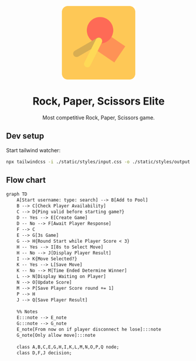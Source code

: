 <div align="center">
  <img width=200 alt="logo Rock, Paper, Scissors Elite" src="doc/assets/logo.svg">

  # Rock, Paper, Scissors Elite

  Most competitive Rock, Paper, Scissors game.

</div>


## Dev setup

Start tailwind watcher:
```bash
npx tailwindcss -i ./static/styles/input.css -o ./static/styles/output.css --minify
```


## Flow chart

```mermaid
graph TD
    A[Start username: type: search] --> B[Add to Pool]
    B --> C[Check Player Availability]
    C --> D{Ping valid before starting game?}
    D -- Yes --> E[Create Game]
    D -- No --> F[Await Player Response]
    F --> C
    E --> G[3s Game]
    G --> H{Round Start while Player Score < 3}
    H -- Yes --> I[8s to Select Move]
    H -- No --> J[Display Player Result]
    I --> K{Move Selected?}
    K -- Yes --> L[Save Move]
    K -- No --> M[Time Ended Determine Winner]
    L --> N[Display Waiting on Player]
    N --> O[Update Score]
    M --> P[Save Player Score round += 1]
    P --> H
    J --> Q[Save Player Result]

    %% Notes
    E:::note --> E_note
    G:::note --> G_note
    E_note[From now on if player disconnect he lose]:::note
    G_note[Only allow move]:::note

    class A,B,C,E,G,H,I,K,L,M,N,O,P,Q node;
    class D,F,J decision;

```
